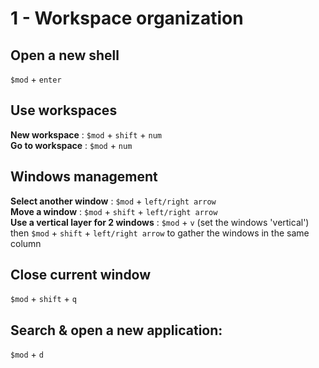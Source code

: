 # 1 - Workspace organization   
## Open a new shell  
`$mod` + `enter`  

## Use workspaces  
**New workspace** : `$mod` + `shift` + `num`  
**Go to workspace** : `$mod` + `num`  

## Windows management  
**Select another window** : `$mod` + `left/right arrow`  
**Move a window** : `$mod` + `shift` + `left/right arrow`  
**Use a vertical layer for 2 windows** : `$mod` + `v` (set the windows 'vertical') then `$mod` + `shift` + `left/right arrow` to gather the windows in the same column
    
## Close current window  
`$mod` + `shift` + `q`  

## Search & open a new application:  
`$mod` + `d`  
